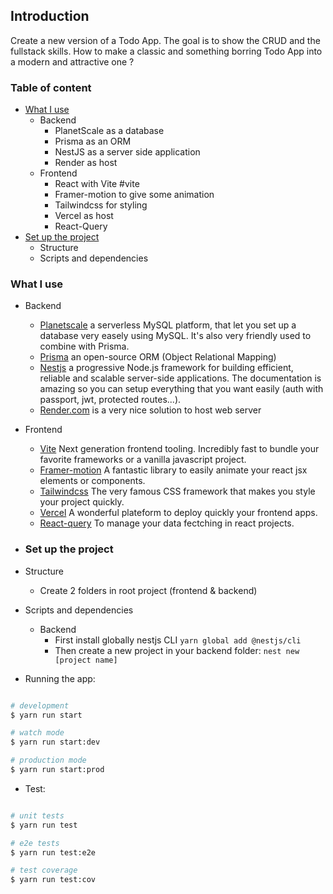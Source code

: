## Introduction

Create a new version of a Todo App. The goal is to show the CRUD and the fullstack skills.
How to make a classic and something borring Todo App into a modern and attractive one ?

### Table of content

- [What I use](#what-i-use)
  - Backend
    - PlanetScale as a database
    - Prisma as an ORM
    - NestJS as a server side application
    - Render as host
  - Frontend
    - React with Vite #vite
    - Framer-motion to give some animation
    - Tailwindcss for styling
    - Vercel as host
    - React-Query
- [Set up the project](#set-up-the-project)
  - Structure
  - Scripts and dependencies

### What I use

- Backend
  - [Planetscale](https://www.planetscale.com) a serverless MySQL platform, that let you set up a database very easely using MySQL. It's also very friendly used to combine with Prisma.
  - [Prisma](https://www.prisma.io) an open-source ORM (Object Relational Mapping)
  - [Nestjs](https://www.nestjs.com) a progressive Node.js framework for building efficient, reliable and scalable server-side applications. The documentation is amazing so you can setup everything that you want easily (auth with passport, jwt, protected routes...).
  - [Render.com](https://www.render.com) is a very nice solution to host web server
- Frontend

  - [Vite](https://www.vitejs.dev) Next generation frontend tooling. Incredibly fast to bundle your favorite frameworks or a vanilla javascript project.
  - [Framer-motion](htpps://www.framer.com/motion) A fantastic library to easily animate your react jsx elements or components.
  - [Tailwindcss](https://www.tailwindcss.com) The very famous CSS framework that makes you style your project quickly.
  - [Vercel](https://www.vercel.com) A wonderful plateform to deploy quickly your frontend apps.
  - [React-query](https://react-query-v3.tanstack.com/) To manage your data fectching in react projects.

- ### Set up the project
- Structure
  - Create 2 folders in root project (frontend & backend)
- Scripts and dependencies
  - Backend
    - First install globally nestjs CLI `yarn global add @nestjs/cli`
    - Then create a new project in your backend folder: `nest new [project name]`
- Running the app:

```bash

# development
$ yarn run start

# watch mode
$ yarn run start:dev

# production mode
$ yarn run start:prod

```

- Test:

```bash

# unit tests
$ yarn run test

# e2e tests
$ yarn run test:e2e

# test coverage
$ yarn run test:cov
```

